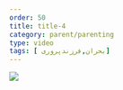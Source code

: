 ```yaml
---
order: 50
title: title-4
category: parent/parenting
type: video
tags: [ بحران,فرزندپروری]
---
```


[![](../../static/images/parenting4-cover.webp)](../../static/videos/parenting4.mp4)